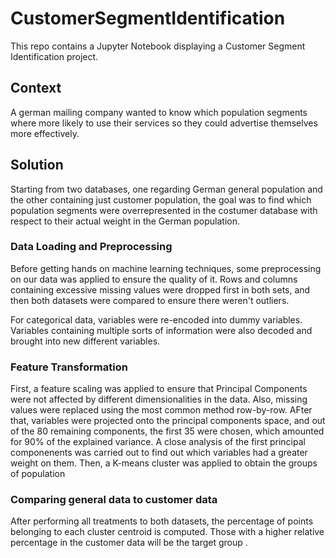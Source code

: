 # CustomerSegmentIdentification

This repo contains a Jupyter Notebook displaying a Customer Segment Identification project. 

## Context

A german mailing company wanted to know which population segments where more likely to use their services so they could advertise themselves more effectively.

## Solution

Starting from two databases, one regarding German general population and the other containing just customer population, the goal was to find which population segments were overrepresented in the costumer database with respect to their actual weight in the German population.

### Data Loading and Preprocessing

Before getting hands on machine learning techniques, some preprocessing on our data was applied to ensure the quality of it. Rows and columns containing excessive missing values were dropped first in both sets, and then both datasets were compared to ensure there weren't outliers.

For categorical data, variables were re-encoded into dummy variables. Variables containing multiple sorts of information were also decoded and brought into new different variables.

### Feature Transformation

First, a feature scaling was applied to ensure that Principal Components were not affected by different dimensionalities in the data. Also, missing values were replaced using the most common method row-by-row.
AFter that, variables were projected onto the principal components space, and out of the 80 remaining components, the first 35 were chosen, which amounted for 90% of the explained variance. A close analysis of the first principal componenents was carried out to find out which variables had a greater weight on them.
Then, a K-means cluster was applied to obtain the groups of population

### Comparing general data to customer data

After performing all treatments to both datasets, the percentage of points belonging to each cluster centroid is computed. Those with a higher relative percentage in the customer data will be the target group
.

